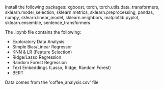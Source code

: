 Install the following packages:
xgboost, torch, torch.utils.data, transformers, 
sklearn.model_selection, sklearn.metrics, sklearn.preprocessing, 
pandas, numpy, sklearn.linear_model, 
sklearn.neighbors, matplotlib.pyplot, 
sklearn.ensemble, sentence_transformers

The .ipynb file contains the following:
 - Exploratory Data Analysis
 - Simple Bias/Linear Regressor
 - KNN & LR (Feature Selection)
 - Ridge/Lasso Regression
 - Random Forest Regression
 - Text Embeddings (Lasso, Ridge, Random Forest)
 - BERT

Data comes from the 'coffee_analysis.csv' file.
